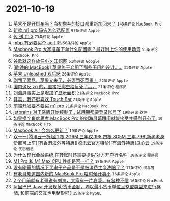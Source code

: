 # 2021-10-19

1. [苹果不是开倒车吗？当初抛弃的接口都重新加回来？](https://www.v2ex.com/t/808718) `143条评论` `MacBook Pro`
1. [新款 m1 pro 码农怎么选配置](https://www.v2ex.com/t/808752) `97条评论` `Apple`
1. [传 送 门 3](https://www.v2ex.com/t/808904) `73条评论` `Apple`
1. [mbp 有必要买个 ac＋吗](https://www.v2ex.com/t/808714) `56条评论` `Apple`
1. [Macbook Pro 大家准备下单什么配置呢？最好附上你的使用场景](https://www.v2ex.com/t/808777) `55条评论` `MacBook Pro`
1. [谷歌就这样放任小 x 知识网](https://www.v2ex.com/t/808755) `51条评论` `Google`
1. [[昨晚的 MacBook] 苹果终于弃用了那些无用的设计......](https://www.v2ex.com/t/808815) `31条评论` `Apple`
1. [苹果 Unleashed 观后感](https://www.v2ex.com/t/808810) `26条评论` `Apple`
1. [刚罚了索尼，苹果又来了，必须罚死苹果！](https://www.v2ex.com/t/808811) `22条评论` `Apple`
1. [国内这反 zp 的，直接把爬虫给反死了。。。](https://www.v2ex.com/t/808953) `21条评论` `程序员`
1. [刘海屏事实上是增加了显示面积](https://www.v2ex.com/t/808911) `21条评论` `MacBook Pro`
1. [其实，我还挺喜欢 Touch Bar](https://www.v2ex.com/t/808857) `21条评论` `Apple`
1. [前端开发要不要买 m1 pro](https://www.v2ex.com/t/808758) `21条评论` `MacBook Pro`
1. [jetbrains 对于盗版开始控制了 , 试用期都要登录账号了](https://www.v2ex.com/t/808856) `19条评论` `软件`
1. [如果换个角度思考,MacBook Pro 的刘海屏幕瞬间就能接受并感到开心了.](https://www.v2ex.com/t/808793) `19条评论` `MacBook Pro`
1. [Macbook Air 会怎么更新？](https://www.v2ex.com/t/808730) `19条评论` `Apple`
1. [双十一[腾讯云一折起]1 核 2G6M 三年仅 198 四核 8G5M 三年 798[新老老身份都可上车][有香港海外等特惠][腾讯云官方特价][有海外特惠]良心云](https://www.v2ex.com/t/808717) `19条评论` `优惠信息`
1. [为什么现代金融系统,在转账时还需要提供'对方开户行名称'](https://www.v2ex.com/t/808944) `18条评论` `程序员`
1. [M1 Pro 和 M1 Max CPU 性能是否一样？](https://www.v2ex.com/t/808764) `18条评论` `Apple`
1. [没有刚需的情况下买电子产品是不是被消费主义洗脑了？](https://www.v2ex.com/t/808809) `17条评论` `问与答`
1. [有老哥知道国内新的 MacBook Pro 啥时候开卖不](https://www.v2ex.com/t/808731) `16条评论` `Apple`
1. [2 个月前就有老哥说有刘海，大家有一片哀嚎，有各种不信](https://www.v2ex.com/t/808716) `16条评论` `MacBook`
1. [阿里巴巴 Java 开发规范:货币金额，均以最小货币单位且整型类型来进行存储, 和前端的交互也用整形吗?](https://www.v2ex.com/t/808813) `15条评论` `MySQL`
